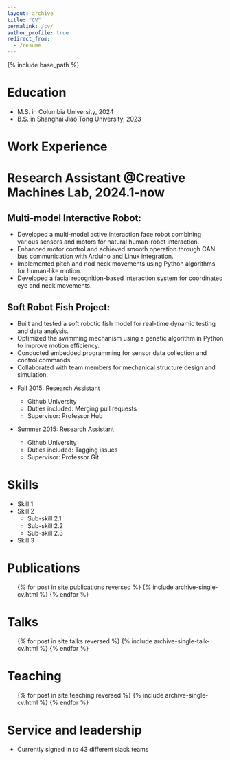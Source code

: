 ```yaml
---
layout: archive
title: "CV"
permalink: /cv/
author_profile: true
redirect_from:
  - /resume
---
```


{% include base_path %}

Education
======
* M.S. in Columbia University, 2024
* B.S. in Shanghai Jiao Tong University, 2023

Work Experience
======
# Research Assistant @Creative Machines Lab, 2024.1-now

## Multi-model Interactive Robot:
- Developed a multi-model active interaction face robot combining various sensors and motors for natural human-robot interaction.
- Enhanced motor control and achieved smooth operation through CAN bus communication with Arduino and Linux integration.
- Implemented pitch and nod neck movements using Python algorithms for human-like motion.
- Developed a facial recognition-based interaction system for coordinated eye and neck movements.

## Soft Robot Fish Project:
- Built and tested a soft robotic fish model for real-time dynamic testing and data analysis.
- Optimized the swimming mechanism using a genetic algorithm in Python to improve motion efficiency.
- Conducted embedded programming for sensor data collection and control commands.
- Collaborated with team members for mechanical structure design and simulation.
  

* Fall 2015: Research Assistant
  * Github University
  * Duties included: Merging pull requests
  * Supervisor: Professor Hub

* Summer 2015: Research Assistant
  * Github University
  * Duties included: Tagging issues
  * Supervisor: Professor Git
  
Skills
======
* Skill 1
* Skill 2
  * Sub-skill 2.1
  * Sub-skill 2.2
  * Sub-skill 2.3
* Skill 3

Publications
======
  <ul>{% for post in site.publications reversed %}
    {% include archive-single-cv.html %}
  {% endfor %}</ul>
  
Talks
======
  <ul>{% for post in site.talks reversed %}
    {% include archive-single-talk-cv.html  %}
  {% endfor %}</ul>
  
Teaching
======
  <ul>{% for post in site.teaching reversed %}
    {% include archive-single-cv.html %}
  {% endfor %}</ul>
  
Service and leadership
======
* Currently signed in to 43 different slack teams
